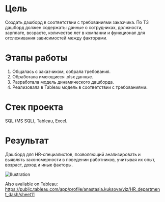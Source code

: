 # Цель
Создать дашборд в соответствии с требованиями заказчика. По ТЗ дашборд должен содержать: данные о сотрудниках, должности, зарплате, возрасте, количестве лет в компании и функционал для отслеживания зависимостей между факторами.

# Этапы работы
1) Общалась с заказчиком, собрала требования.
2) Обработала имеющиеся .xlsx данные.
3) Разработала модель динамического дашборда.
4) Реализовала в Tableau модель в соответствии с требованиями.
   
# Стек проекта
SQL (MS SQL), Tableau, Excel.

# Результат
Дашборд для HR-специалистов, позволяющий анализировать и выявлять закономерности в поведении работников, учитывая их опыт, возраст, доход и иные факторы.

![Ilustration](https://i.ibb.co/vLbV3nf/2.png)

Also available on Tableau: https://public.tableau.com/app/profile/anastasia.kuksova/viz/HR_department_dash/sheet11

